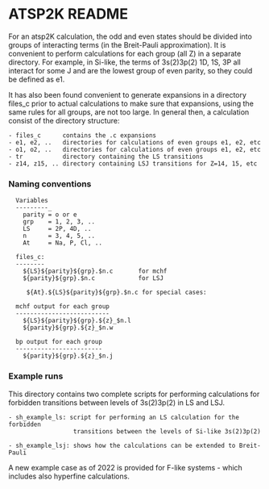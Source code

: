 # ATSP2K README

For an atsp2K calculation, the odd and even states should be divided into
groups of interacting terms (in the Breit-Pauli approximation).  It
is convenient to perform calculations for each group (all Z)
in a separate directory.  For example, in Si-like, the terms of
3s(2)3p(2) 1D, 1S, 3P all interact for some J and are the lowest group of even
parity, so they could be defined as e1.

It has also been found convenient to generate expansions in a directory
files_c prior to actual calculations to make sure that expansions, using
the same rules for all groups, are not too large.  In general then, a
calculation consist of the directory structure:

```
- files_c      contains the .c expansions
- e1, e2, ..   directories for calculations of even groups e1, e2, etc
- o1, o2, ..   directories for calculations of even groups e1, e2, etc
- tr           directory containing the LS transitions
- z14, z15, .. directory containing LSJ transitions for Z=14, 15, etc
```

### Naming conventions

```
  Variables
  ---------_
    parity = o or e
    grp    = 1, 2, 3, ..
    LS     = 2P, 4D, ..
    n      = 3, 4, 5, ..
    At     = Na, P, Cl, ..

  files_c:
  --------
    ${LS}${parity}${grp}.$n.c       for mchf
    ${parity}${grp}.$n.c            for LSJ

  	 ${At}.${LS}${parity}${grp}.$n.c for special cases:

  mchf output for each group
  --------------------------
    ${LS}${parity}${grp}.${z}_$n.l
    ${parity}${grp}.${z}_$n.w

  bp output for each group
  ------------------------
    ${parity}${grp}.${z}_$n.j
```

### Example runs
This directory contains two complete scripts for performing calculations
for forbidden transitions between levels of 3s(2)3p(2) in LS and LSJ.
```
- sh_example_ls: script for performing an LS calculation for the forbidden
                  transitions between the levels of Si-like 3s(2)3p(2)

- sh_example_lsj: shows how the calculations can be extended to Breit-Pauli
```

A new example case as of 2022 is provided for F-like systems - which includes also hyperfine calculations.
